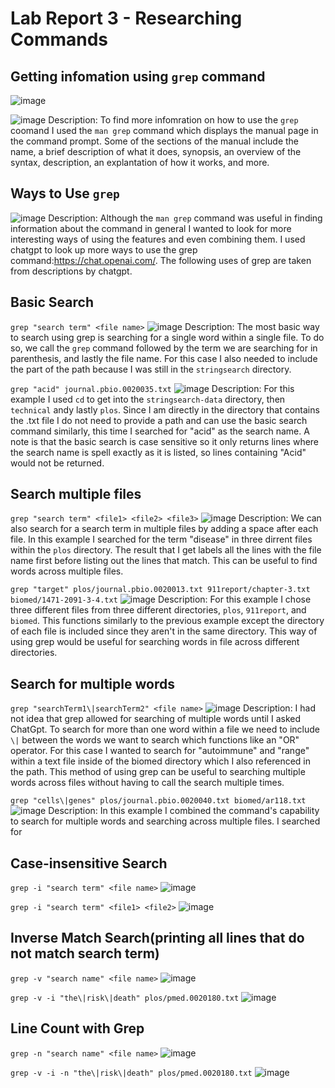 # Lab Report 3 - Researching Commands

## Getting infomation using `grep` command

![image](https://user-images.githubusercontent.com/123513732/236664973-1cf199fe-f464-4d76-b3a8-be4801ebe399.png)

![image](https://user-images.githubusercontent.com/123513732/236664898-9e8c97a6-3ef0-486f-b9e8-0266030ab170.png)
Description: To find more infomration on how to use the `grep` coomand I used the `man grep` command which displays the manual page in the command prompt. Some of the sections of the manual include the name, a brief description of what it does, synopsis, an overview of the syntax, description, an explantation of how it works, and more.

## Ways to Use `grep`
![image](https://user-images.githubusercontent.com/123513732/236665407-f0a47518-4076-47c5-8c05-1f0a32292dcc.png)
Description: Although the `man grep` command was useful in finding information about the command in general I wanted to look for more interesting ways of using the features and even combining them. I used chatgpt to look up more ways to use the grep command:https://chat.openai.com/. The following uses of grep are taken from descriptions by chatgpt.

## Basic Search
`grep "search term" <file name>`
![image](https://user-images.githubusercontent.com/123513732/236665801-03d9142a-55ca-4d33-80ff-640ea2def2ed.png)
Description: The most basic way to search using grep is searching for a single word within a single file. To do so, we call the `grep` command followed by the term we are searching for in parenthesis, and lastly the file name. For this case I also needed to include the part of the path because I was still in the `stringsearch` directory.

`grep "acid" journal.pbio.0020035.txt`
![image](https://user-images.githubusercontent.com/123513732/236668434-09165f47-33e1-431e-99b0-5377864a3dcf.png)
Description: For this example I used `cd` to get into the `stringsearch-data` directory, then `technical` andy lastly `plos`. Since I am directly in the directory that contains the .txt file I do not need to provide a path and can use the basic search command similarly, this time I searched for "acid" as the search name. A note is that the basic search is case sensitive so it only returns lines where the search name is spell exactly as it is listed, so lines containing "Acid" would not be returned.

## Search multiple files
`grep "search term" <file1> <file2> <file3>`
![image](https://user-images.githubusercontent.com/123513732/236668809-58f708ee-a513-4fac-904a-c2cfb00f3b23.png)
Description: We can also search for a search term in multiple files by adding a space after each file. In this example I searched for the term "disease" in three dirrent files within the `plos` directory. The result that I get labels all the lines with the file name first before listing out the lines that match. This can be useful to find words across multiple files.

`grep "target" plos/journal.pbio.0020013.txt 911report/chapter-3.txt biomed/1471-2091-3-4.txt`
![image](https://user-images.githubusercontent.com/123513732/236669136-b6d4039d-38da-4310-90e2-82628c290e2a.png)
Description: For this example I chose three different files from three different directories, `plos`, `911report`, and `biomed`. This functions similarly to the previous example except the directory of each file is included since they aren't in the same directory. This way of using grep would be useful for searching words in file across different directories.

## Search for multiple words 
`grep "searchTerm1\|searchTerm2" <file name>`
![image](https://user-images.githubusercontent.com/123513732/236714141-f687aebd-ea2a-4a48-a5ba-8ce615a7f922.png)
Description: I had not idea that grep allowed for searching of multiple words until I asked ChatGpt. To search for more than one word within a file we need to include `\|` between the words we want to search which functions like an "OR" operator. For this case I wanted to search for "autoimmune" and "range" within a text file inside of the biomed directory which I also referenced in the path. This method of using grep can be useful to searching multiple words across files without having to call the search multiple times.

`grep "cells\|genes" plos/journal.pbio.0020040.txt biomed/ar118.txt`
![image](https://user-images.githubusercontent.com/123513732/236716054-8c1b47d3-71f2-49bf-80e7-7c4e6e4f24a4.png)
Description: In this example I combined the command's capability to search for multiple words and searching across multiple files. I searched for 

## Case-insensitive Search
`grep -i "search term" <file name>`
![image](https://user-images.githubusercontent.com/123513732/236669321-a4c6fa73-8d62-422a-bb0e-b0ec5e47f1f8.png)

`grep -i "search term" <file1> <file2>`
![image](https://user-images.githubusercontent.com/123513732/236669461-35cf46cd-bcc5-49a3-a2d6-11fec0612c9c.png)

## Inverse Match Search(printing all lines that do not match search term)
`grep -v "search name" <file name>`
![image](https://user-images.githubusercontent.com/123513732/236724580-b3b42dad-43ac-4f3a-a6ad-c477a038bba7.png)

`grep -v -i "the\|risk\|death" plos/pmed.0020180.txt`
![image](https://user-images.githubusercontent.com/123513732/236724940-b0877bb8-c36b-4213-9f44-2e5225c5d31e.png)

## Line Count with Grep
`grep -n "search name" <file name>`
![image](https://user-images.githubusercontent.com/123513732/236725272-d8172630-6acf-4d71-af8e-9a5133422fde.png)

`grep -v -i -n "the\|risk\|death" plos/pmed.0020180.txt`
![image](https://user-images.githubusercontent.com/123513732/236725348-0ae20c2f-6a04-4098-b0de-6cd96ae5c857.png)
